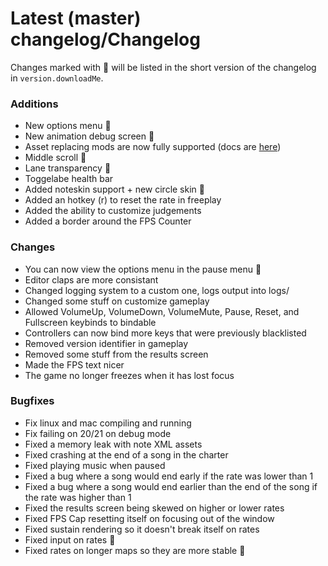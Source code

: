 # Latest (master) changelog/Changelog

Changes marked with 💖 will be listed in the short version of the changelog in `version.downloadMe`.

### Additions
- New options menu 💖
- New animation debug screen 💖
- Asset replacing mods are now fully supported (docs are [here](https://github.com/KadeDev/Kade-Engine/blob/master/example_mods/README.md))
- Middle scroll 💖
- Lane transparency 💖
- Toggelabe health bar
- Added noteskin support + new circle skin 💖
- Added an hotkey (r) to reset the rate in freeplay
- Added the ability to customize judgements
- Added a border around the FPS Counter

### Changes
- You can now view the options menu in the pause menu 💖
- Editor claps are more consistant
- Changed logging system to a custom one, logs output into logs/
- Changed some stuff on customize gameplay
- Allowed VolumeUp, VolumeDown, VolumeMute, Pause, Reset, and Fullscreen keybinds to bindable
- Controllers can now bind more keys that were previously blacklisted
- Removed version identifier in gameplay
- Removed some stuff from the results screen
- Made the FPS text nicer
- The game no longer freezes when it has lost focus

### Bugfixes
- Fix linux and mac compiling and running
- Fix failing on 20/21 on debug mode
- Fixed a memory leak with note XML assets
- Fixed crashing at the end of a song in the charter
- Fixed playing music when paused
- Fixed a bug where a song would end early if the rate was lower than 1
- Fixed a bug where a song would end earlier than the end of the song if the rate was higher than 1
- Fixed the results screen being skewed on higher or lower rates
- Fixed FPS Cap resetting itself on focusing out of the window
- Fixed sustain rendering so it doesn't break itself on rates
- Fixed input on rates 💖
- Fixed rates on longer maps so they are more stable 💖